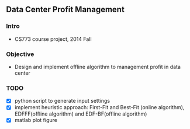 ## Data Center Profit Management

### Intro
- CS773 course project, 2014 Fall

### Objective
- Design and implement offline algorithm to management profit in data center

### TODO
- [X] python script to generate input settings
- [X] implement heuristic approach: First-Fit and Best-Fit (online algorithm), EDFFF(offline algorithm) and EDF-BF(offline algorithm)
- [X] matlab plot figure
